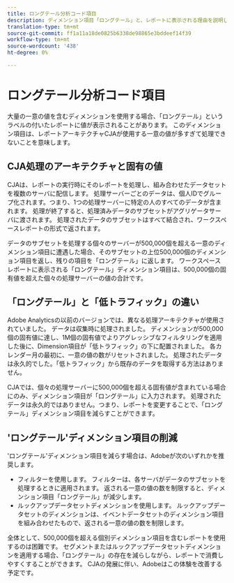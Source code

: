 ```yaml
---
title: ロングテール分析コード項目
description: ディメンション項目「ロングテール」と、レポートに表示される理由を説明します。
translation-type: tm+mt
source-git-commit: ff1a11a18de0825b6338de98865e3bddeef14f39
workflow-type: tm+mt
source-wordcount: '438'
ht-degree: 0%

---
```



# ロングテール分析コード項目

大量の一意の値を含むディメンションを使用する場合、「ロングテール」というラベルの付いたレポートに値が表示されることがあります。 このディメンション項目は、レポートアーキテクチャCJAが使用する一意の値が多すぎて処理できないことを意味します。

## CJA処理のアーキテクチャと固有の値

CJAは、レポートの実行時にそのレポートを処理し、組み合わせたデータセットを複数のサーバに配信します。 処理サーバーごとのデータは、個人IDでグループ化されます。つまり、1つの処理サーバーに特定の人のすべてのデータが含まれます。 処理が終了すると、処理済みデータのサブセットがアグリゲータサーバに渡されます。 処理されたデータのサブセットはすべて結合され、ワークスペースレポートの形式で返されます。

データのサブセットを処理する個々のサーバーが500,000個を超える一意のディメンション項目に遭遇した場合、そのサブセットの上位500,000個のディメンション項目を返し、残りの項目を「ロングテール」に返します。 ワークスペースレポートに表示される「ロングテール」ディメンション項目は、500,000個の固有値を超えた個々の処理サーバーの値の合計です。

## 「ロングテール」と「低トラフィック」の違い

Adobe Analyticsの以前のバージョンでは、異なる処理アーキテクチャが使用されていました。 データは収集時に処理されました。 ディメンションが500,000個の固有値に達し、1M個の固有値でよりアグレッシブなフィルタリングを適用した後に、Dimension項目が「低トラフィック」の下に配置されました。 各カレンダー月の最初に、一意の値の数がリセットされました。 処理されたデータは永久的でした。「低トラフィック」から既存のデータを取得する方法はありません。

CJAでは、個々の処理サーバーに500,000個を超える固有値が含まれている場合にのみ、ディメンション項目が「ロングテール」に入力されます。 処理されたデータは永久的ではありません。つまり、レポートを変更することで、「ロングテール」ディメンション項目を減らすことができます。

## &#39;ロングテール&#39;ディメンション項目の削減

&#39;ロングテール&#39;ディメンション項目を減らす場合は、Adobeが次のいずれかを推奨します。

* フィルターを使用します。 フィルターは、各サーバがデータのサブセットを処理するときに適用されます。 返される一意の値の数を制限すると、ディメンション項目「ロングテール」が減少します。
* ルックアップデータセットディメンションを使用します。 ルックアップデータセットのディメンションは、イベントデータセットのディメンション項目を組み合わせたもので、返される一意の値の数を制限します。

全体として、500,000個を超える個別ディメンション項目を含むレポートを使用するのは困難です。 セグメントまたはルックアップデータセットディメンションを適用する場合、「ロングテール」の存在を減らしながら、レポートで消費しやすくすることができます。 CJAの発展に伴い、Adobeはこの体験を改善する予定です。
